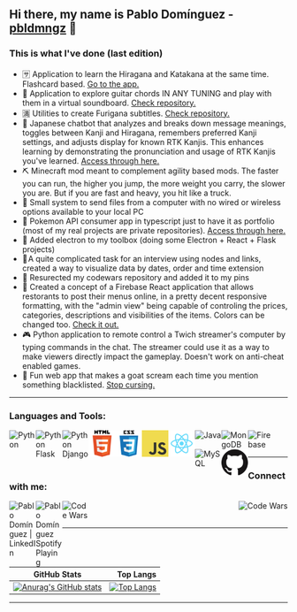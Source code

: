 ## Hi there, my name is Pablo Domínguez - [pbldmngz][linkedin] 👋

### This is what I've done (last edition)
- 🈂️​ Application to learn the Hiragana and Katakana at the same time. Flashcard based. [Go to the app.](https://hiragana-katanaka.vercel.app)
- 🎸 Application to explore guitar chords IN ANY TUNING and play with them in a virtual soundboard. [Check repository.](https://github.com/pbldmngz/any-tune-guitar-chords-playground)
- 🈵 Utilities to create Furigana subtitles. [Check repository.](https://github.com/pbldmngz/generate-furigana-subtitles-from-ruby)
- 🤖 Japanese chatbot that analyzes and breaks down message meanings, toggles between Kanji and Hiragana, remembers preferred Kanji settings, and adjusts display for known RTK Kanjis. This enhances learning by demonstrating the pronunciation and usage of RTK Kanjis you've learned. [Access through here.](https://rtkchat.vercel.app/)
- ⛏️​​ Minecraft mod meant to complement agility based mods. The faster you can run, the higher you jump, the more weight you carry, the slower you are. But if you are fast and heavy, you hit like a truck.
- 📠 Small system to send files from a computer with no wired or wireless options available to your local PC
- 👻 Pokemon API consumer app in typescript just to have it as portfolio (most of my real projects are private repositories). [Access through here.](https://pbldmngz.github.io/react-typescript-pokemon-api-consumer/)
- 👹 Added electron to my toolbox (doing some Electron + React + Flask projects)
- 🧠 A quite complicated task for an interview using nodes and links, created a way to visualize data by dates, order and time extension
- 🌱 Resurected my codewars repository and added it to my pins
- 🍕 Created a concept of a Firebase React application that allows restorants to post their menus online, in a pretty decent responsive formatting, with the "admin view" being capable of controling the prices, categories, descriptions and visibilities of the items. Colors can be changed too. [Check it out.](https://github.com/pbldmngz/menu-maker)
- 🎮 Python application to remote control a Twich streamer's computer by typing commands in the chat. The streamer could use it as a way to make viewers directly impact the gameplay. Doesn't work on anti-cheat enabled games.
- 🤬 Fun web app that makes a goat scream each time you mention something blacklisted. [Stop cursing.](https://github.com/pbldmngz/chernobyl)

---

### Languages and Tools:

<img align="left" alt="Python" width="48px" src="https://upload.wikimedia.org/wikipedia/commons/thumb/c/c3/Python-logo-notext.svg/2048px-Python-logo-notext.svg.png" />
<img align="left" alt="Python Flask" width="48px" src="https://cdn.jsdelivr.net/npm/simple-icons@3.13.0/icons/flask.svg" />
<img align="left" alt="Python Django" width="48px" src="https://user-images.githubusercontent.com/32307513/127231165-bb2bf4d0-64b9-4bb3-b9ef-ee71f85d7c31.png" />
<img align="left" alt="HTML5" width="48px" src="https://raw.githubusercontent.com/github/explore/80688e429a7d4ef2fca1e82350fe8e3517d3494d/topics/html/html.png" />
<img align="left" alt="CSS3" width="48px" src="https://raw.githubusercontent.com/github/explore/80688e429a7d4ef2fca1e82350fe8e3517d3494d/topics/css/css.png" />
<img align="left" alt="JavaScript" width="48px" src="https://raw.githubusercontent.com/github/explore/80688e429a7d4ef2fca1e82350fe8e3517d3494d/topics/javascript/javascript.png" />
<img align="left" alt="React" width="48px" src="https://raw.githubusercontent.com/github/explore/80688e429a7d4ef2fca1e82350fe8e3517d3494d/topics/react/react.png" />
<img align="left" alt="Java" width="48px" src="https://user-images.githubusercontent.com/32307513/130500513-f3c54c12-61f1-48fd-933f-e8e1c6d478be.png" />
<img align="left" alt="MongoDB" width="48px" src="https://user-images.githubusercontent.com/32307513/127231024-119b00a0-7ea9-47bb-a2ac-7249e6fdbe97.png" />
<img align="left" alt="Firebase" width="48px" src="https://user-images.githubusercontent.com/32307513/127230877-99cc7083-a492-419e-8c43-2aa516ddffe6.png" />
<img align="left" alt="MySQL" width="48px" src="https://www.freepnglogos.com/uploads/logo-mysql-png/logo-mysql-mysql-logo-png-images-are-download-crazypng-21.png" />
<img align="left" alt="GitHub" width="48px" src="https://raw.githubusercontent.com/github/explore/78df643247d429f6cc873026c0622819ad797942/topics/github/github.png" />

<br />
<br />

---

### Connect with me:

[<img align="left" alt="Pablo Domínguez | LinkedIn" width="48px" src="https://cdn.jsdelivr.net/npm/simple-icons@v3/icons/linkedin.svg" />][linkedin]
[<img align="left" width="48px" src="https://cdn.jsdelivr.net/npm/simple-icons@3.13.0/icons/spotify.svg" alt="Pablo Domínguez Spotify Playing" />](https://open.spotify.com/user/qeuuf5fe87ujjvlfwi60di9fs)
[<img align="left" width="48px" src="https://user-images.githubusercontent.com/32307513/127232518-a3a326c5-3e5c-486e-a192-a27d8c351332.png" alt="Code Wars" />](https://www.codewars.com/users/pbldmngz)
[<img align="right" src="https://www.codewars.com/users/pbldmngz/badges/large" alt="Code Wars" />](https://www.codewars.com/users/pbldmngz)

<br />
<br />

---

| GitHub Stats | Top Langs |
| ----------- | ---: |
| [![Anurag's GitHub stats](https://github-readme-stats.vercel.app/api?username=pbldmngz&theme=algolia&count_private=true&show_icons=true&hide=contribs,issues)](https://github.com/pbldmngz) | [![Top Langs](https://github-readme-stats.vercel.app/api/top-langs/?username=pbldmngz&theme=algolia&count_private=true&langs_count=3&layout=compact)](https://github.com/anuraghazra/github-readme-stats) |

---

[Anurag's GitHub stats link, if you are reading this, go check it!]: https://github.com/anuraghazra/github-readme-stats
[website]: https://www.pablodominguez.net
[linkedin]: https://www.linkedin.com/in/dominguezmedina
